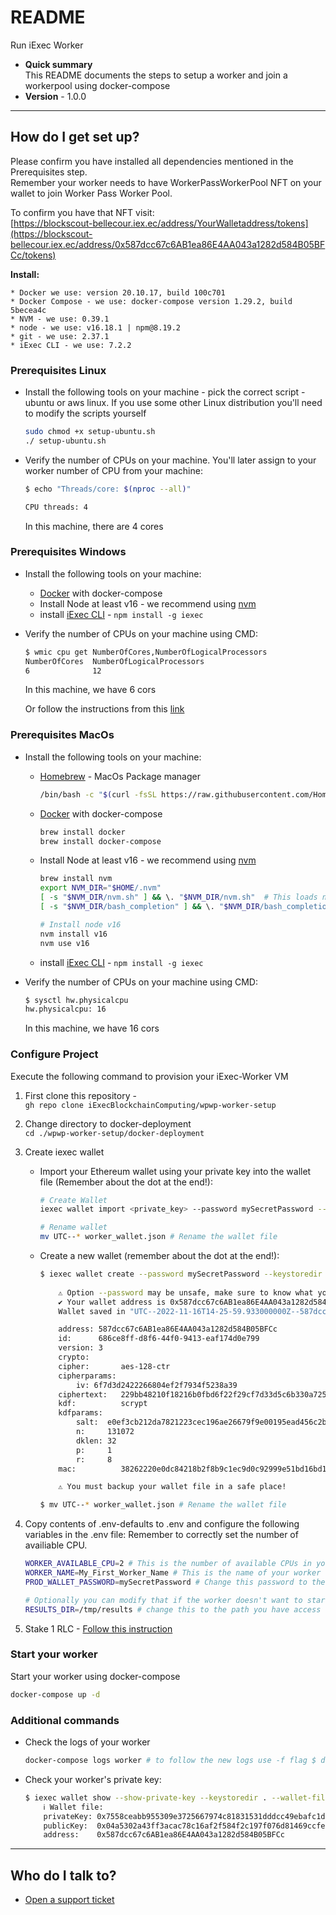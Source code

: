 # README #

Run iExec Worker

* **Quick summary**   
This README documents the steps to setup a worker and join a workerpool using docker-compose
* **Version** - 1.0.0

---

## How do I get set up? ##

Please confirm you have installed all dependencies mentioned in the Prerequisites step.   
Remember your worker needs to have WorkerPassWorkerPool NFT on your wallet to join Worker Pass Worker Pool.   

To confirm you have that NFT visit:   
[https://blockscout-bellecour.iex.ec/address/YourWalletaddress/tokens](https://blockscout-bellecour.iex.ec/address/0x587dcc67c6AB1ea86E4AA043a1282d584B05BFCc/tokens)

**Install:**

    * Docker we use: version 20.10.17, build 100c701
    * Docker Compose - we use: docker-compose version 1.29.2, build 5becea4c
    * NVM - we use: 0.39.1
    * node - we use: v16.18.1 | npm@8.19.2
    * git - we use: 2.37.1
    * iExec CLI - we use: 7.2.2

### Prerequisites Linux ###

* Install the following tools on your machine - pick the correct script - ubuntu or aws linux. If you use some other Linux distribution you'll need to modify the scripts yourself 

    ```sh
    sudo chmod +x setup-ubuntu.sh 
    ./ setup-ubuntu.sh
    ```

* Verify the number of CPUs on your machine. You'll later assign to your worker number of CPU from your machine:

    ```sh
    $ echo "Threads/core: $(nproc --all)"

    CPU threads: 4
    ```
    
    In this machine, there are 4 cores

### Prerequisites Windows ###

* Install the following tools on your machine:
    * [Docker](https://docs.docker.com/desktop/install/windows-install/) with docker-compose
    * Install Node at least v16 - we recommend using [nvm](https://github.com/coreybutler/nvm-windows#readme)
    * install [iExec CLI](https://github.com/iExecBlockchainComputing/iexec-sdk#cli) - `npm install -g iexec`
* Verify the number of CPUs on your machine using CMD:  

    ```sh
    $ wmic cpu get NumberOfCores,NumberOfLogicalProcessors
    NumberOfCores  NumberOfLogicalProcessors
    6              12
    ```

    In this machine, we have 6 cors

    Or follow the instructions from this [link](https://www.top-password.com/blog/find-number-of-cores-in-your-cpu-on-windows-10/)

### Prerequisites MacOs ###

* Install the following tools on your machine:
    * [Homebrew](https://brew.sh/) - MacOs Package manager

        ```sh
        /bin/bash -c "$(curl -fsSL https://raw.githubusercontent.com/Homebrew/install/HEAD/install.sh)"
        ```
    * [Docker](https://docs.docker.com/desktop/install/windows-install/) with docker-compose

        ```sh
        brew install docker
        brew install docker-compose
        ```

    * Install Node at least v16 - we recommend using [nvm](https://github.com/coreybutler/nvm-windows#readme)

        ```sh
        brew install nvm
        export NVM_DIR="$HOME/.nvm"
        [ -s "$NVM_DIR/nvm.sh" ] && \. "$NVM_DIR/nvm.sh"  # This loads nvm
        [ -s "$NVM_DIR/bash_completion" ] && \. "$NVM_DIR/bash_completion"  # This loads nvm bash_completion

        # Install node v16
        nvm install v16
        nvm use v16
        ```

    * install [iExec CLI](https://github.com/iExecBlockchainComputing/iexec-sdk#cli) - `npm install -g iexec`
* Verify the number of CPUs on your machine using CMD:  

    ```sh
    $ sysctl hw.physicalcpu
    hw.physicalcpu: 16
    ```

    In this machine, we have 16 cors

### Configure Project ###

Execute the following command to provision your iExec-Worker VM

1. First clone this repository -   
`gh repo clone iExecBlockchainComputing/wpwp-worker-setup`
2. Change directory to docker-deployment   
`cd ./wpwp-worker-setup/docker-deployment`
3. Create iexec wallet
    * Import your Ethereum wallet using your private key into the wallet file (Remember about the dot at the end!):  

        ```sh
        # Create Wallet
        iexec wallet import <private_key> --password mySecretPassword --keystoredir .

        # Rename wallet
        mv UTC--* worker_wallet.json # Rename the wallet file
        ```

    * Create a new wallet (remember about the dot at the end!):

        ```sh
        $ iexec wallet create --password mySecretPassword --keystoredir .
                                                                                                    
            ⚠ Option --password may be unsafe, make sure to know what you do
            ✔ Your wallet address is 0x587dcc67c6AB1ea86E4AA043a1282d584B05BFCc
            Wallet saved in "UTC--2022-11-16T14-25-59.933000000Z--587dcc67c6AB1ea86E4AA043a1282d584B05BFCc":

            address: 587dcc67c6AB1ea86E4AA043a1282d584B05BFCc
            id:      686ce8ff-d8f6-44f0-9413-eaf174d0e799
            version: 3
            crypto: 
            cipher:       aes-128-ctr
            cipherparams: 
                iv: 6f7d3d2422266804ef2f7934f5238a39
            ciphertext:   229bb48210f18216b0fbd6f22f29cf7d33d5c6b330a725632fa99fe76074b649
            kdf:          scrypt
            kdfparams: 
                salt:  e0ef3cb212da7821223cec196ae26679f9e00195ead456c2bce072305ec087f0
                n:     131072
                dklen: 32
                p:     1
                r:     8
            mac:          38262220e0dc84218b2f8b9c1ec9d0c92999e51bd16bd16160aafd8bd2e121de

            ⚠ You must backup your wallet file in a safe place!

        $ mv UTC--* worker_wallet.json # Rename the wallet file
        ```
4. Copy contents of .env-defaults to .env and configure the following variables in the .env file:
    Remember to correctly set the number of availiable CPU.

    ```sh
    WORKER_AVAILABLE_CPU=2 # This is the number of available CPUs in your machine -1
    WORKER_NAME=My_First_Worker_Name # This is the name of your worker
    PROD_WALLET_PASSWORD=mySecretPassword # Change this password to the one you've used for your wallet

    # Optionally you can modify that if the worker doesn't want to start
    RESULTS_DIR=/tmp/results # change this to the path you have access to
    ```
5. Stake 1 RLC - [Follow this instruction](https://github.com/iExecBlockchainComputing/wpwp-worker-setup#8-how-do-i-stake-my-rlc)

### Start your worker ###

Start your worker using docker-compose

```sh
docker-compose up -d
```

### Additional commands ###

* Check the logs of your worker

    ```sh
    docker-compose logs worker # to follow the new logs use -f flag $ docker-compose logs -f worker
    ```

* Check your worker's private key:

    ```sh
    $ iexec wallet show --show-private-key --keystoredir . --wallet-file worker_wallet.json --password mySecretPassword
        ℹ Wallet file:
        privateKey: 0x7558ceabb955309e3725667974c81831531dddcc49ebafc1d6124f2a573b214d
        publicKey:  0x04a5302a43ff3acac78c16af2f584f2c197f076d81469ccfe95f52ffb061f31855a53e610675dcec94e25a42e5d3c45297fe8040347ab00b156bc03bcd4772f131
        address:    0x587dcc67c6AB1ea86E4AA043a1282d584B05BFCc
    ```

---

## Who do I talk to? ##

* [Open a support ticket](https://iexecproject.atlassian.net/servicedesk/customer/portal/4/group/9/create/73)
